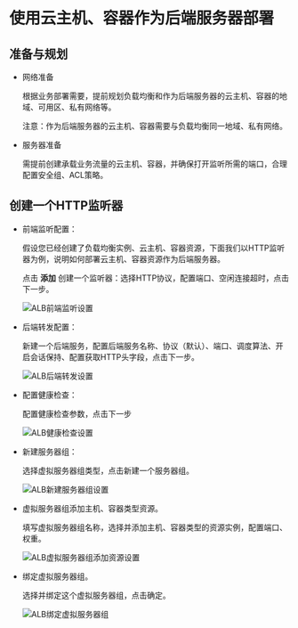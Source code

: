 # 使用云主机、容器作为后端服务器部署

## 准备与规划

- 网络准备

	根据业务部署需要，提前规划负载均衡和作为后端服务器的云主机、容器的地域、可用区、私有网络等。
	
	注意：作为后端服务器的云主机、容器需要与负载均衡同一地域、私有网络。

- 服务器准备

	需提前创建承载业务流量的云主机、容器，并确保打开监听所需的端口，合理配置安全组、ACL策略。

## 创建一个HTTP监听器

- 前端监听配置：
	
	假设您已经创建了负载均衡实例、云主机、容器资源，下面我们以HTTP监听器为例，说明如何部署云主机、容器资源作为后端服务器。

	点击 **添加** 创建一个监听器：选择HTTP协议，配置端口、空闲连接超时，点击下一步。

	![ALB前端监听设置](../../../../image/Networking/ALB/ALB-061.png)

- 后端转发配置：
	
	新建一个后端服务，配置后端服务名称、协议（默认）、端口、调度算法、开启会话保持、配置获取HTTP头字段，点击下一步。

	![ALB后端转发设置](../../../../image/Networking/ALB/ALB-062.png)

- 配置健康检查：

	配置健康检查参数，点击下一步

	![ALB健康检查设置](../../../../image/Networking/ALB/ALB-063.png)

- 新建服务器组：

	选择虚拟服务器组类型，点击新建一个服务器组。

	![ALB新建服务器组设置](../../../../image/Networking/ALB/ALB-064.png)

- 虚拟服务器组添加主机、容器类型资源。
	
	填写虚拟服务器组名称，选择并添加主机、容器类型的资源实例，配置端口、权重。

	![ALB虚拟服务器组添加资源设置](../../../../image/Networking/ALB/ALB-065.png)

- 绑定虚拟服务器组。

	选择并绑定这个虚拟服务器组，点击确定。

	![ALB绑定虚拟服务器组](../../../../image/Networking/ALB/ALB-066.png)


